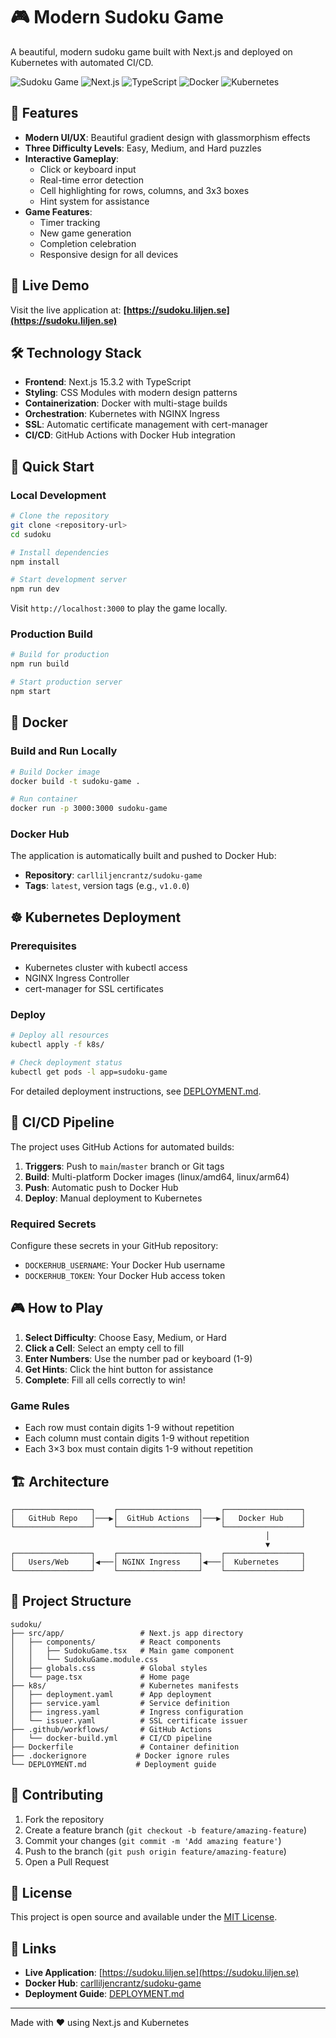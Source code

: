 # 🎮 Modern Sudoku Game

A beautiful, modern sudoku game built with Next.js and deployed on Kubernetes with automated CI/CD.

![Sudoku Game](https://img.shields.io/badge/Game-Sudoku-blue)
![Next.js](https://img.shields.io/badge/Next.js-15.3.2-black)
![TypeScript](https://img.shields.io/badge/TypeScript-5-blue)
![Docker](https://img.shields.io/badge/Docker-Enabled-blue)
![Kubernetes](https://img.shields.io/badge/Kubernetes-Ready-green)

## 🌟 Features

-   **Modern UI/UX**: Beautiful gradient design with glassmorphism effects
-   **Three Difficulty Levels**: Easy, Medium, and Hard puzzles
-   **Interactive Gameplay**:
    -   Click or keyboard input
    -   Real-time error detection
    -   Cell highlighting for rows, columns, and 3x3 boxes
    -   Hint system for assistance
-   **Game Features**:
    -   Timer tracking
    -   New game generation
    -   Completion celebration
    -   Responsive design for all devices

## 🚀 Live Demo

Visit the live application at: **[https://sudoku.liljen.se](https://sudoku.liljen.se)**

## 🛠️ Technology Stack

-   **Frontend**: Next.js 15.3.2 with TypeScript
-   **Styling**: CSS Modules with modern design patterns
-   **Containerization**: Docker with multi-stage builds
-   **Orchestration**: Kubernetes with NGINX Ingress
-   **SSL**: Automatic certificate management with cert-manager
-   **CI/CD**: GitHub Actions with Docker Hub integration

## 🎯 Quick Start

### Local Development

```bash
# Clone the repository
git clone <repository-url>
cd sudoku

# Install dependencies
npm install

# Start development server
npm run dev
```

Visit `http://localhost:3000` to play the game locally.

### Production Build

```bash
# Build for production
npm run build

# Start production server
npm start
```

## 🐳 Docker

### Build and Run Locally

```bash
# Build Docker image
docker build -t sudoku-game .

# Run container
docker run -p 3000:3000 sudoku-game
```

### Docker Hub

The application is automatically built and pushed to Docker Hub:

-   **Repository**: `carlliljencrantz/sudoku-game`
-   **Tags**: `latest`, version tags (e.g., `v1.0.0`)

## ☸️ Kubernetes Deployment

### Prerequisites

-   Kubernetes cluster with kubectl access
-   NGINX Ingress Controller
-   cert-manager for SSL certificates

### Deploy

```bash
# Deploy all resources
kubectl apply -f k8s/

# Check deployment status
kubectl get pods -l app=sudoku-game
```

For detailed deployment instructions, see [DEPLOYMENT.md](DEPLOYMENT.md).

## 🔄 CI/CD Pipeline

The project uses GitHub Actions for automated builds:

1. **Triggers**: Push to `main`/`master` branch or Git tags
2. **Build**: Multi-platform Docker images (linux/amd64, linux/arm64)
3. **Push**: Automatic push to Docker Hub
4. **Deploy**: Manual deployment to Kubernetes

### Required Secrets

Configure these secrets in your GitHub repository:

-   `DOCKERHUB_USERNAME`: Your Docker Hub username
-   `DOCKERHUB_TOKEN`: Your Docker Hub access token

## 🎮 How to Play

1. **Select Difficulty**: Choose Easy, Medium, or Hard
2. **Click a Cell**: Select an empty cell to fill
3. **Enter Numbers**: Use the number pad or keyboard (1-9)
4. **Get Hints**: Click the hint button for assistance
5. **Complete**: Fill all cells correctly to win!

### Game Rules

-   Each row must contain digits 1-9 without repetition
-   Each column must contain digits 1-9 without repetition
-   Each 3×3 box must contain digits 1-9 without repetition

## 🏗️ Architecture

```
┌─────────────────┐    ┌──────────────────┐    ┌─────────────────┐
│   GitHub Repo   │───▶│  GitHub Actions  │───▶│   Docker Hub    │
└─────────────────┘    └──────────────────┘    └─────────────────┘
                                                         │
                                                         ▼
┌─────────────────┐    ┌──────────────────┐    ┌─────────────────┐
│   Users/Web     │◀───│ NGINX Ingress    │◀───│  Kubernetes     │
└─────────────────┘    └──────────────────┘    └─────────────────┘
```

## 📁 Project Structure

```
sudoku/
├── src/app/                 # Next.js app directory
│   ├── components/          # React components
│   │   ├── SudokuGame.tsx   # Main game component
│   │   └── SudokuGame.module.css
│   ├── globals.css          # Global styles
│   └── page.tsx             # Home page
├── k8s/                     # Kubernetes manifests
│   ├── deployment.yaml      # App deployment
│   ├── service.yaml         # Service definition
│   ├── ingress.yaml         # Ingress configuration
│   └── issuer.yaml          # SSL certificate issuer
├── .github/workflows/       # GitHub Actions
│   └── docker-build.yml     # CI/CD pipeline
├── Dockerfile               # Container definition
├── .dockerignore           # Docker ignore rules
└── DEPLOYMENT.md           # Deployment guide
```

## 🤝 Contributing

1. Fork the repository
2. Create a feature branch (`git checkout -b feature/amazing-feature`)
3. Commit your changes (`git commit -m 'Add amazing feature'`)
4. Push to the branch (`git push origin feature/amazing-feature`)
5. Open a Pull Request

## 📝 License

This project is open source and available under the [MIT License](LICENSE).

## 🔗 Links

-   **Live Application**: [https://sudoku.liljen.se](https://sudoku.liljen.se)
-   **Docker Hub**: [carlliljencrantz/sudoku-game](https://hub.docker.com/r/carlliljencrantz/sudoku-game)
-   **Deployment Guide**: [DEPLOYMENT.md](DEPLOYMENT.md)

---

Made with ❤️ using Next.js and Kubernetes
